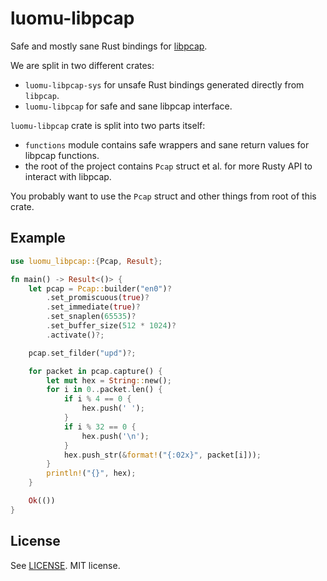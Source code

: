 # luomu-libpcap

Safe and mostly sane Rust bindings for [libpcap](https://www.tcpdump.org/).

We are split in two different crates:
  * `luomu-libpcap-sys` for unsafe Rust bindings generated directly from
    `libpcap`.
  * `luomu-libpcap` for safe and sane libpcap interface.

`luomu-libpcap` crate is split into two parts itself:
  * `functions` module contains safe wrappers and sane return values for libpcap
    functions.
  * the root of the project contains `Pcap` struct et al. for more Rusty API to
    interact with libpcap.

You probably want to use the `Pcap` struct and other things from root of this
crate.

## Example

```rust
use luomu_libpcap::{Pcap, Result};

fn main() -> Result<()> {
    let pcap = Pcap::builder("en0")?
        .set_promiscuous(true)?
        .set_immediate(true)?
        .set_snaplen(65535)?
        .set_buffer_size(512 * 1024)?
        .activate()?;

    pcap.set_filder("upd")?;

    for packet in pcap.capture() {
        let mut hex = String::new();
        for i in 0..packet.len() {
            if i % 4 == 0 {
                hex.push(' ');
            }
            if i % 32 == 0 {
                hex.push('\n');
            }
            hex.push_str(&format!("{:02x}", packet[i]));
        }
        println!("{}", hex);
    }

    Ok(())
}
```

## License

See [LICENSE](LICENSE). MIT license.
